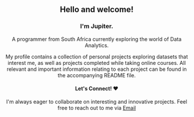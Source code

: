 <h2 align="center">Hello and welcome!</h2>

<h3 align="center">I'm Jupiter.</h3>
<p align="center">A programmer from South Africa currently exploring the world of Data Analytics.</p>



<p align="center">My profile contains a collection of personal projects exploring datasets that interest me, as well as projects completed while taking online courses. All relevant and important information relating to each project can be found in the accompanying README file.</p>

<h4 align="center">Let's Connect! ❤️</h4>
<p align="center">I'm always eager to collaborate on interesting and innovative projects. Feel free to reach out to me via <a href="mailto:jupiterdevlog@gmail.com" target ="_blank">Email</a></p>
